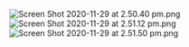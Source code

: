 ![Screen Shot 2020-11-29 at 2.50.40 pm.png](https://bitbucket.org/repo/jkq4oxG/images/3950513067-Screen%20Shot%202020-11-29%20at%202.50.40%20pm.png)
![Screen Shot 2020-11-29 at 2.51.12 pm.png](https://bitbucket.org/repo/jkq4oxG/images/21170135-Screen%20Shot%202020-11-29%20at%202.51.12%20pm.png)
![Screen Shot 2020-11-29 at 2.51.50 pm.png](https://bitbucket.org/repo/jkq4oxG/images/842237304-Screen%20Shot%202020-11-29%20at%202.51.50%20pm.png)